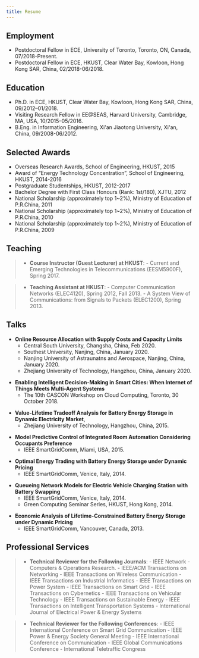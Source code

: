 ```yaml
---
title: Resume
---
```


## Employment
>
- Postdoctoral Fellow in ECE, University of Toronto, Toronto, ON, Canada, 07/2018-Present.
- Postdoctoral Fellow in ECE, HKUST, Clear Water Bay, Kowloon, Hong Kong SAR, China, 02/2018-06/2018.

## Education
>
- Ph.D. in ECE, HKUST, Clear Water Bay, Kowloon, Hong Kong SAR, China, 09/2012–01/2018.
- Visiting Research Fellow in EE@SEAS, Harvard University, Cambridge, MA, USA, 10/2015–05/2016.
- B.Eng. in Information Engineering, Xi'an Jiaotong University, Xi'an, China, 09/2008-06/2012.

## Selected Awards
>
- Overseas Research Awards, School of Engineering, HKUST, 2015
- Award of “Energy Technology Concentration”, School of Engineering, HKUST, 2014-2016
- Postgraduate Studentships, HKUST, 2012-2017
- Bachelor Degree with First Class Honours (Rank: 1st/180), XJTU, 2012
- National Scholarship (approximately top 1~2%), Ministry of Education of P.R.China, 2011
- National Scholarship (approximately top 1~2%), Ministry of Education of P.R.China, 2010
- National Scholarship (approximately top 1~2%), Ministry of Education of P.R.China, 2009

## Teaching

> - **Course Instructor (Guest Lecturer) at HKUST**:
    - Current and Emerging Technologies in Telecommunications (EESM5900F), Spring 2017.

> - **Teaching Assistant at HKUST**:
    - Computer Communication Networks (ELEC4120), Spring 2012, Fall 2013.
    - A System View of Communications: from Signals to Packets (ELEC1200), Spring 2013.

## Talks

>
- **Online Resource Allocation with Supply Costs and Capacity Limits**
  - Central South University, Changsha, China, Feb 2020.
  - Southest University, Nanjing, China, January 2020. 
  - Nanjing University of Astraunatns and Aerospace, Nanjing, China, January 2020. 
  - Zhejiang University of Technology, Hangzhou, China, January 2020.  
>
- **Enabling Intelligent Decision-Making in Smart Cities: When Internet of Things Meets Multi-Agent Systems**
  - The 10th CASCON Workshop on Cloud Computing, Toronto, 30 October 2018.
>
- **Value-Lifetime Tradeoff Analysis for Battery Energy Storage in Dynamic Electricity Market**, 
  - Zhejiang University of Technology, Hangzhou, China, 2015.
>
- **Model Predictive Control of Integrated Room Automation Considering Occupants Preference**
  - IEEE SmartGridComm, Miami, USA, 2015.
>
- **Optimal Energy Trading with Battery Energy Storage under Dynamic Pricing**
  - IEEE SmartGridComm, Venice, Italy, 2014.
>
- **Queueing Network Models for Electric Vehicle Charging Station with Battery Swapping**
  - IEEE SmartGridComm, Venice, Italy, 2014.
  - Green Computing Seminar Series, HKUST, Hong Kong, 2014.
>
- **Economic Analysis of Lifetime-Constrained Battery Energy Storage under Dynamic Pricing**
  - IEEE SmartGridComm, Vancouver, Canada, 2013.


## Professional Services

> - **Technical Reviewer for the Following Journals**:
    - IEEE Network
    - Computers & Operations Research.
    - IEEE/ACM Transactions on Networking
    - IEEE Transactions on Wireless Communication
    - IEEE Transactions on Industrial Informatics
    - IEEE Transactions on Power System
    - IEEE Transactions on Smart Grid
    - IEEE Transactions on Cybernetics
    - IEEE Transactions on Vehicular Technology
    - IEEE Transactions on Sustainable Energy
    - IEEE Transactions on Intelligent Transportation Systems
    - International Journal of Electrical Power & Energy Systems

> - **Technical Reviewer for the Following Conferences**:
    - IEEE International Conference on Smart Grid Communication
    - IEEE Power & Energy Society General Meeting
    - IEEE International Conference on Communication
    - IEEE Global Communications Conference
    - International Teletraffic Congress